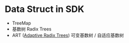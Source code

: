 # Data Struct in SDK

* TreeMap
* 基数树 Radix Trees
* ART \([Adaptive Radix Trees](https://db.in.tum.de/~leis/papers/ART.pdf)\) 可变基数树 / 自适应基数树

